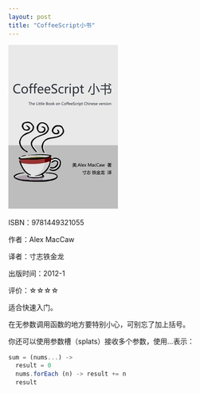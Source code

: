 ```yaml
---
layout: post
title: "CoffeeScript小书"
---
```

<img class="cover" src="/images/2014/7/9781449321055.jpg" />

ISBN：9781449321055

作者：Alex MacCaw

译者：寸志铁金龙

出版时间：2012-1

评价：☆☆☆☆

适合快速入门。

在无参数调用函数的地方要特别小心，可别忘了加上括号。

你还可以使用参数槽（splats）接收多个参数，使用...表示：

```javascript
sum = (nums...) ->
  result = 0
  nums.forEach (n) -> result += n
  result 
```
